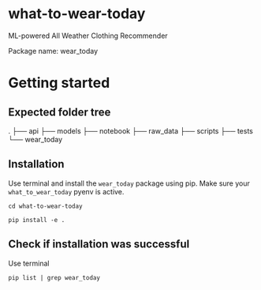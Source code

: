 # what-to-wear-today

ML-powered All Weather Clothing Recommender

Package name: wear_today

# Getting started

## Expected folder tree
.
├── api
├── models
├── notebook
├── raw_data
├── scripts
├── tests
└── wear_today
  
## Installation

Use terminal and install the `wear_today` package using pip. Make sure your `what_to_wear_today` pyenv is active.

    cd what-to-wear-today
    
    pip install -e .

## Check if installation was successful
Use terminal

    pip list | grep wear_today
    


